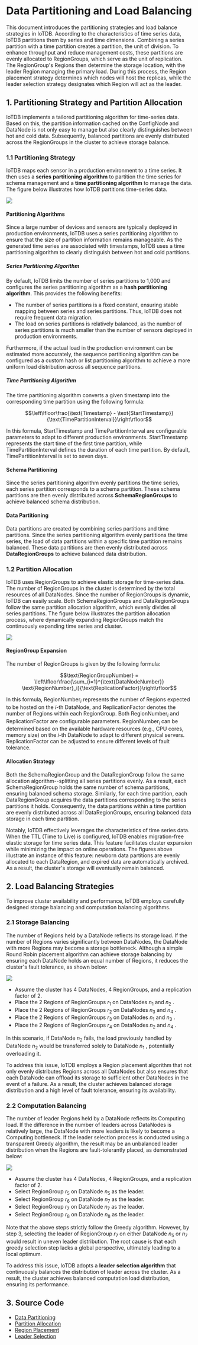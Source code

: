 <!--

    Licensed to the Apache Software Foundation (ASF) under one
    or more contributor license agreements.  See the NOTICE file
    distributed with this work for additional information
    regarding copyright ownership.  The ASF licenses this file
    to you under the Apache License, Version 2.0 (the
    "License"); you may not use this file except in compliance
    with the License.  You may obtain a copy of the License at
    
        http://www.apache.org/licenses/LICENSE-2.0
    
    Unless required by applicable law or agreed to in writing,
    software distributed under the License is distributed on an
    "AS IS" BASIS, WITHOUT WARRANTIES OR CONDITIONS OF ANY
    KIND, either express or implied.  See the License for the
    specific language governing permissions and limitations
    under the License.

-->
# Data Partitioning and Load Balancing

This document introduces the partitioning strategies and load balance strategies in IoTDB. According to the characteristics of time series data, IoTDB partitions them by series and time dimensions. Combining a series partition with a time partition creates a partition, the unit of division. To enhance throughput and reduce management costs, these partitions are evenly allocated to RegionGroups, which serve as the unit of replication. The RegionGroup's Regions then determine the storage location, with the leader Region managing the primary load. During this process, the Region placement strategy determines which nodes will host the replicas, while the leader selection strategy designates which Region will act as the leader.

## 1. Partitioning Strategy and Partition Allocation

IoTDB implements a tailored partitioning algorithm for time-series data. Based on this, the partition information cached on the ConfigNode and DataNode is not only easy to manage but also clearly distinguishes between hot and cold data. Subsequently, balanced partitions are evenly distributed across the RegionGroups in the cluster to achieve storage balance.

### 1.1 Partitioning Strategy

IoTDB maps each sensor in a production environment to a time series. It then uses a **series** **partitioning algorithm** to partition the time series for schema management and a **time partitioning algorithm** to manage the data. The figure below illustrates how IoTDB partitions time-series data.

![](/img/partition_table_en.png)

#### Partitioning Algorithms

Since a large number of devices and sensors are typically deployed in production environments, IoTDB uses a series partitioning algorithm to ensure that the size of partition information remains manageable. As the generated time series are associated with timestamps, IoTDB uses a time partitioning algorithm to clearly distinguish between hot and cold partitions.

##### Series Partitioning Algorithm

By default, IoTDB limits the number of series partitions to 1,000 and configures the series partitioning algorithm as a **hash partitioning algorithm**. This provides the following benefits:

- The number of series partitions is a fixed constant, ensuring stable mapping between series and series partitions. Thus, IoTDB does not require frequent data migration.
- The load on series partitions is relatively balanced, as the number of series partitions is much smaller than the number of sensors deployed in production environments.

Furthermore, if the actual load in the production environment can be estimated more accurately, the sequence partitioning algorithm can be configured as a custom hash or list partitioning algorithm to achieve a more uniform load distribution across all sequence partitions.

##### Time Partitioning Algorithm

The time partitioning algorithm converts a given timestamp into the corresponding time partition using the following formula:

$$\left\lfloor\frac{\text{Timestamp} - \text{StartTimestamp}}{\text{TimePartitionInterval}}\right\rfloor$$

In this formula, $\text{StartTimestamp}$ and $\text{TimePartitionInterval}$ are configurable parameters to adapt to different production environments. $\text{StartTimestamp}$ represents the start time of the first time partition, while $\text{TimePartitionInterval}$ defines the duration of each time partition. By default, $\text{TimePartitionInterval}$ is set to seven days.

#### Schema Partitioning

Since the series partitioning algorithm evenly partitions the time series, each series partition corresponds to a schema partition. These schema partitions are then evenly distributed across **SchemaRegionGroups** to achieve balanced schema distribution.

#### Data Partitioning

Data partitions are created by combining series partitions and time partitions. Since the series partitioning algorithm evenly partitions the time series, the load of data partitions within a specific time partition remains balanced. These data partitions are then evenly distributed across **DataRegionGroups** to achieve balanced data distribution.

### 1.2 Partition Allocation

IoTDB uses RegionGroups to achieve elastic storage for time-series data. The number of RegionGroups in the cluster is determined by the total resources of all DataNodes. Since the number of RegionGroups is dynamic, IoTDB can easily scale. Both SchemaRegionGroups and DataRegionGroups follow the same partition allocation algorithm, which evenly divides all series partitions. The figure below illustrates the partition allocation process, where dynamically expanding RegionGroups match the continuously expanding time series and cluster.

![](/img/partition_allocation_en.png)

#### RegionGroup  Expansion

The number of RegionGroups is given by the following formula:

$$\text{RegionGroupNumber} = \left\lfloor\frac{\sum_{i=1}^{\text{DataNodeNumber}} \text{RegionNumber}_i}{\text{ReplicationFactor}}\right\rfloor$$

In this formula, $\text{RegionNumber}_i$ represents the number of Regions expected to be hosted on the  $i$-th DataNode, and $\text{ReplicationFactor}$ denotes the number of Regions within each RegionGroup. Both $\text{RegionNumber}_i$ and $\text{ReplicationFactor}$ are configurable parameters. $\text{RegionNumber}_i$ can be determined based on the available hardware resources (e.g., CPU cores, memory size) on the  $i$-th DataNode to adapt to different physical servers. $\text{ReplicationFactor}$ can be adjusted to ensure different levels of fault tolerance.

#### Allocation Strategy

Both the SchemaRegionGroup and the DataRegionGroup follow the same allocation algorithm--splitting all series partitions evenly. As a result, each SchemaRegionGroup holds the same number of schema partitions, ensuring balanced schema storage. Similarly, for each time partition, each DataRegionGroup acquires the data partitions corresponding to the series partitions it holds. Consequently, the data partitions within a time partition are evenly distributed across all DataRegionGroups, ensuring balanced data storage in each time partition.

Notably, IoTDB effectively leverages the characteristics of time series data. When the TTL (Time to Live) is configured, IoTDB enables migration-free elastic storage for time series data. This feature facilitates cluster expansion while minimizing the impact on online operations. The figures above illustrate an instance of this feature: newborn data partitions are evenly allocated to each DataRegion, and expired data are automatically archived. As a result, the cluster's storage will eventually remain balanced.

## 2. Load Balancing Strategies

To improve cluster availability and performance, IoTDB employs carefully designed storage balancing and computation balancing algorithms.

### 2.1 Storage Balancing

The number of Regions held by a DataNode reflects its storage load. If the number of Regions varies significantly between DataNodes, the DataNode with more Regions may become a storage bottleneck. Although a simple Round Robin placement algorithm can achieve storage balancing by ensuring each DataNode holds an equal number of Regions, it reduces the cluster's fault tolerance, as shown below:

![](/img/placement_en.png)

- Assume the cluster has 4 DataNodes, 4 RegionGroups, and a replication factor of 2.
- Place the 2 Regions of RegionGroups $r_1$ on DataNodes $n_1$ and  $n_2$ .
- Place the 2 Regions of RegionGroups $r_2$ on DataNodes $n_3$ and  $n_4$ .
- Place the 2 Regions of RegionGroups $r_3$ on DataNodes $n_1$ and  $n_3$ .
- Place the 2 Regions of RegionGroups $r_4$ on DataNodes $n_2$ and  $n_4$ .

In this scenario, if DataNode $n_2$  fails, the load previously handled by DataNode $n_2$  would be transferred solely to DataNode $n_1$ , potentially overloading it.

To address this issue, IoTDB employs a Region placement algorithm that not only evenly distributes Regions across all DataNodes but also ensures that each DataNode can offload its storage to sufficient other DataNodes in the event of a failure. As a result, the cluster achieves balanced storage distribution and a high level of fault tolerance, ensuring its availability.

### 2.2 Computation Balancing

The number of leader Regions held by a DataNode reflects its Computing load. If the difference in the number of leaders across DataNodes is relatively large, the DataNode with more leaders is likely to become a Computing bottleneck. If the leader selection process is conducted using a transparent Greedy algorithm, the result may be an unbalanced leader distribution when the Regions are fault-tolerantly placed, as demonstrated below:

![](/img/selection_en.png)

- Assume the cluster has 4 DataNodes, 4 RegionGroups, and a replication factor of 2.
- Select RegionGroup $r_5$ on DataNode $n_5$ as the leader.
- Select RegionGroup $r_6$ on DataNode $n_7$ as the leader.
- Select RegionGroup $r_7$ on DataNode $n_7$ as the leader.
- Select RegionGroup $r_8$ on DataNode $n_8$ as the leader.

Note that the above steps strictly follow the Greedy algorithm. However, by step 3, selecting the leader of RegionGroup $r_7$ on either DataNode $n_5$ or $n_7$ would result in uneven leader distribution. The root cause is that each greedy selection step lacks a global perspective, ultimately leading to a local optimum.

To address this issue, IoTDB adopts a **leader selection algorithm** that continuously balances the distribution of leader across the cluster. As a result, the cluster achieves balanced computation load distribution, ensuring its performance.

## 3. Source Code

- [Data Partitioning](https://github.com/apache/iotdb/tree/master/iotdb-core/node-commons/src/main/java/org/apache/iotdb/commons/partition)
- [Partition Allocation](https://github.com/apache/iotdb/tree/master/iotdb-core/confignode/src/main/java/org/apache/iotdb/confignode/manager/load/balancer/partition)
- [Region Placement](https://github.com/apache/iotdb/tree/master/iotdb-core/confignode/src/main/java/org/apache/iotdb/confignode/manager/load/balancer/region)
- [Leader Selection](https://github.com/apache/iotdb/tree/master/iotdb-core/confignode/src/main/java/org/apache/iotdb/confignode/manager/load/balancer/router/leader)